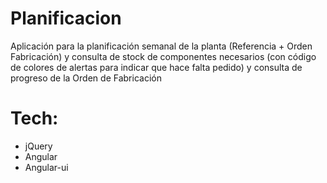 Planificacion
=============

Aplicación para la planificación semanal de la planta (Referencia + Orden Fabricación) y consulta de stock de componentes necesarios (con código de colores de alertas para indicar que hace falta pedido) y consulta de progreso de la Orden de Fabricación

Tech:
=====

- jQuery
- Angular
- Angular-ui